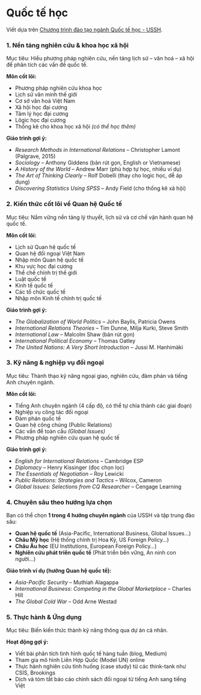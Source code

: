 # Quốc tế học

Viết dựa trên [Chương trình đào tạo ngành Quốc tế học - USSH](https://ussh.vnu.edu.vn/vi/dao-tao/nganh-quoc-te-hoc/khung-chuong-trinh-16332.html).

### **1. Nền tảng nghiên cứu & khoa học xã hội**

Mục tiêu: Hiểu phương pháp nghiên cứu, nền tảng lịch sử – văn hoá – xã hội để phân tích các vấn đề quốc tế.

**Môn cốt lõi:**

* Phương pháp nghiên cứu khoa học
* Lịch sử văn minh thế giới
* Cơ sở văn hoá Việt Nam
* Xã hội học đại cương
* Tâm lý học đại cương
* Lôgic học đại cương
* Thống kê cho khoa học xã hội *(có thể học thêm)*

**Giáo trình gợi ý:**

* *Research Methods in International Relations* – Christopher Lamont (Palgrave, 2015)
* *Sociology* – Anthony Giddens (bản rút gọn, English or Vietnamese)
* *A History of the World* – Andrew Marr (phù hợp tự học, nhiều ví dụ)
* *The Art of Thinking Clearly* – Rolf Dobelli (thay cho logic học, dễ áp dụng)
* *Discovering Statistics Using SPSS* – Andy Field (cho thống kê xã hội)


### **2. Kiến thức cốt lõi về Quan hệ Quốc tế**

Mục tiêu: Nắm vững nền tảng lý thuyết, lịch sử và cơ chế vận hành quan hệ quốc tế.

**Môn cốt lõi:**

* Lịch sử Quan hệ quốc tế
* Quan hệ đối ngoại Việt Nam
* Nhập môn Quan hệ quốc tế
* Khu vực học đại cương
* Thể chế chính trị thế giới
* Luật quốc tế
* Kinh tế quốc tế
* Các tổ chức quốc tế
* Nhập môn Kinh tế chính trị quốc tế

**Giáo trình gợi ý:**

* *The Globalization of World Politics* – John Baylis, Patricia Owens
* *International Relations Theories* – Tim Dunne, Milja Kurki, Steve Smith
* *International Law* – Malcolm Shaw (bản rút gọn)
* *International Political Economy* – Thomas Oatley
* *The United Nations: A Very Short Introduction* – Jussi M. Hanhimäki


### **3. Kỹ năng & nghiệp vụ đối ngoại**

Mục tiêu: Thành thạo kỹ năng ngoại giao, nghiên cứu, đàm phán và tiếng Anh chuyên ngành.

**Môn cốt lõi:**

* Tiếng Anh chuyên ngành (4 cấp độ, có thể tự chia thành các giai đoạn)
* Nghiệp vụ công tác đối ngoại
* Đàm phán quốc tế
* Quan hệ công chúng (Public Relations)
* Các vấn đề toàn cầu *(Global Issues)*
* Phương pháp nghiên cứu quan hệ quốc tế

**Giáo trình gợi ý:**

* *English for International Relations* – Cambridge ESP
* *Diplomacy* – Henry Kissinger (đọc chọn lọc)
* *The Essentials of Negotiation* – Roy Lewicki
* *Public Relations: Strategies and Tactics* – Wilcox, Cameron
* *Global Issues: Selections from CQ Researcher* – Cengage Learning


### **4. Chuyên sâu theo hướng lựa chọn**

Bạn có thể chọn **1 trong 4 hướng chuyên ngành** của USSH và tập trung đào sâu:

* **Quan hệ quốc tế** (Asia-Pacific, International Business, Global Issues…)
* **Châu Mỹ học** (Hệ thống chính trị Hoa Kỳ, US Foreign Policy…)
* **Châu Âu học** (EU Institutions, European Foreign Policy…)
* **Nghiên cứu phát triển quốc tế** (Phát triển bền vững, An ninh con người…)

**Giáo trình ví dụ (hướng Quan hệ quốc tế):**

* *Asia-Pacific Security* – Muthiah Alagappa
* *International Business: Competing in the Global Marketplace* – Charles Hill
* *The Global Cold War* – Odd Arne Westad


### **5. Thực hành & Ứng dụng**

Mục tiêu: Biến kiến thức thành kỹ năng thông qua dự án cá nhân.

**Hoạt động gợi ý:**

* Viết bài phân tích tình hình quốc tế hàng tuần (blog, Medium)
* Tham gia mô hình Liên Hợp Quốc (Model UN) online
* Thực hành nghiên cứu tình huống (case study) từ các think-tank như CSIS, Brookings
* Dịch và tóm tắt báo cáo chính sách đối ngoại từ tiếng Anh sang tiếng Việt
